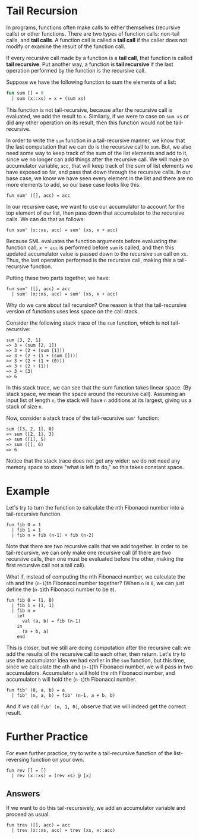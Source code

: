 # Tail Recursion
In programs, functions often make calls to either themselves (recursive calls) or other functions. There are two types of function calls: non-tail calls, and **tail calls**. A function call is called a **tail call** if the caller does not modify or examine the result of the function call.

If every recursive call made by a function is a **tail call**, that function is called **tail recursive**. Put another way, a function is **tail recursive** if the last operation performed by the function is the recursive call.

Suppose we have the following function to sum the elements of a list:
```sml
fun sum [] = 0
  | sum (x::xs) = x + (sum xs)
```
This function is not tail-recursive, because after the recursive call is evaluated, we add the result to `x`. Similarly, if we were to case on `sum xs` or did any other operation on its result, then this function would not be tail-recursive.

In order to write the `sum` function in a tail-recursive manner, we know that the last computation that we can do is the recursive call to `sum`. But, we also need some way to keep track of the sum of the list elements and add to it, since we no longer can add things after the recursive call. We will make an accumulator variable, `acc`, that will keep track of the sum of list elements we have exposed so far, and pass that down through the recursive calls. In our base case, we know we have seen every element in the list and there are no more elements to add, so our base case looks like this:
```
fun sum' ([], acc) = acc
```
In our recursive case, we want to use our accumulator to account for the top element of our list, then pass down that accumulator to the recursive calls. We can do that as follows:
```
fun sum' (x::xs, acc) = sum' (xs, x + acc)
```
Because SML evaluates the function arguments before evaluating the function call, `x + acc` is performed before `sum` is called, and then this updated accumulator value is passed down to the recursive `sum` call on `xs`. Thus, the last operation performed is the recursive call, making this a tail-recursive function.

Putting these two parts together, we have:

```
fun sum' ([], acc) = acc
  | sum' (x::xs, acc) = sum' (xs, x + acc)
```

Why do we care about tail recursion? One reason is that the tail-recursive version of functions uses less space on the call stack.

Consider the following stack trace of the `sum` function, which is not tail-recursive:
```
sum [3, 2, 1]
=> 3 + (sum [2, 1])
=> 3 + (2 + (sum [1]))
=> 3 + (2 + (1 + (sum [])))
=> 3 + (2 + (1 + (0)))
=> 3 + (2 + (1))
=> 3 + (3)
=> 6
```
In this stack trace, we can see that the sum function takes linear space. (By stack space, we mean the space around the recursive call). Assuming an input list of length `n`, the stack will have `n` additions at its largest, giving us a stack of size `n`.

Now, consider a stack trace of the tail-recursive `sum'` function:
```
sum ([3, 2, 1], 0)
=> sum ([2, 1], 3)
=> sum ([1], 5)
=> sum ([], 6)
=> 6
```
Notice that the stack trace does not get any wider: we do not need any memory space to store "what is left to do," so this takes constant space.

# Example
Let's try to turn the function to calculate the nth Fibonacci number into a tail-recursive function.
```
fun fib 0 = 1
  | fib 1 = 1
  | fib n = fib (n-1) + fib (n-2)
```
Note that there are two recursive calls that we add together. In order to be tail-recursive, we can only make one recursive call (if there are two recursive calls, then one must be evaluated before the other, making the first recursive call not a tail call).

What if, instead of computing the nth Fibonacci number, we calculate the `n`th and the (`n-1`)th Fibonacci number together? (When `n` is `0`, we can just define the (`n-1`)th Fibonacci number to be `0`).
```
fun fib 0 = (1, 0)
  | fib 1 = (1, 1)
  | fib n =
    let
      val (a, b) = fib (n-1)
    in
      (a + b, a)
    end
```
This is closer, but we still are doing computation after the recursive call: we add the results of the recursive call to each other, then return. Let's try to use the accumulator idea we had earlier in the `sum` function, but this time, since we calculate the `n`th and (`n-1`)th Fibonacci number, we will pass in two accumulators. Accumulator `a` will hold the `n`th Fibonacci number, and accumulator `b` will hold the (`n-1`)th Fibonacci number.
```
fun fib' (0, a, b) = a
  | fib' (n, a, b) = fib' (n-1, a + b, b)
```
And if we call `fib' (n, 1, 0)`, observe that we will indeed get the correct result.

# Further Practice
For even further practice, try to write a tail-recursive function of the list-reversing function on your own.
```
fun rev [] = []
  | rev (x::xs) = (rev xs) @ [x]
```
## Answers
If we want to do this tail-recursively, we add an accumulator variable and proceed as usual.
```
fun trev ([], acc) = acc
  | trev (x::xs, acc) = trev (xs, x::acc)
```
